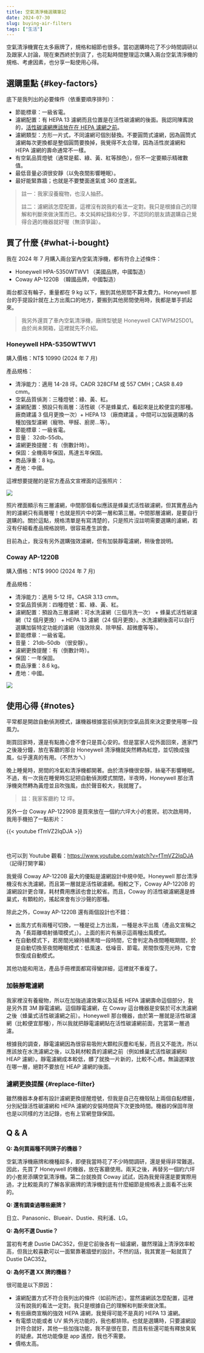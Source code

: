 ```yaml
---
title: 空氣清淨機選購筆記
date: 2024-07-30
slug: buying-air-filters
tags: ["生活"]
---
```


空氣清淨機實在太多廠牌了，規格和細節也很多。當初選購時花了不少時間調研以及跟家人討論，現在東西終於到貨了，也花點時間整理這次購入兩台空氣清淨機的規格、考慮因素，也分享一點使用心得。

## 選購重點 {#key-factors}

底下是我列出的必要條件（依重要順序排列）：

- 節能標章：一級省電。
- 濾網配置：有 HEPA 13 濾網而且位置是在活性碳濾網的後面。我認同陳寗說的，[活性碳濾網應該放在在 HEPA 濾網之前](https://www.youtube.com/watch?v=SqfP02EyYUI)。
- 濾網類型：方形一片式，不同濾網可個別替換。不要圓筒式濾網，因為圓筒式濾網每次更換都是整個圓筒要換掉，我覺得不太合理，因為活性炭濾網和 HEPA 濾網的壽命通常不一樣。
- 有空氣品質燈號（通常是藍、綠、黃、紅等顏色），但不一定要顯示精確數值。
- 最低音量必須很安靜（以免夜間影響睡眠）。
- 最好能緊靠牆；也就是不要雙面進氣或 360 度進氣。

> 註一：我家沒養寵物，也沒人抽菸。
>
> 註二：濾網該怎麼配置，這裡沒有說我的看法一定對。我只是根據自己的理解和判斷來做決策而已。本文純粹紀錄和分享，不認同的朋友請選購自己覺得合適的機器就好喔（無須爭論）。

## 買了什麼 {#what-i-bought}

我在 2024 年 7 月購入兩台室內空氣清淨機，都有符合上述條件：

- Honeywell HPA-5350WTWV1 （美國品牌，中國製造）
- Coway AP-1220B （韓國品牌，中國製造）

兩台都沒有輪子，重量都在 9 kg 以下，搬到其他房間不算太費力。Honeywell 那台的手提設計就在上方出風口的地方，要搬到其他房間使用時，我都是單手抓起來。

> 我另外還買了車內空氣清淨機，廠牌型號是 Honeywell CATWPM25D01。由於尚未開箱，這裡就先不介紹。

### Honeywell HPA-5350WTWV1

購入價格：NT$ 10990 (2024 年 7 月)

產品規格：

- 清淨能力：適用 14-28 坪。CADR 328CFM 或 557 CMH；CASR 8.49 cmm。
- 空氣品質偵測：三種燈號：綠、黃、紅。
- 濾網配置：預設只有兩層：活性碳（不是蜂巢式，看起來是比較便宜的那種。廠商建議 3 個月更換一次）+ HEPA 13 （廠商建議 。中間可以加裝選購的各種加強型濾網（寵物、甲醛、廚房...等）。
- 節能標章：一級省電。
- 音量： 32db-55db。
- 濾網更換提醒：有（倒數計時）。
- 保固：全機兩年保固，馬達五年保固。
- 商品淨重：8 kg。
- 產地：中國。

這裡想要提醒的是官方產品文宣裡面的這張照片：

![](images/hpa-5350wtwv1-filters.png#center)

照片裡面顯示有三層濾網，中間那個看似應該是蜂巢式活性碳濾網，但其實產品內附的濾網只有兩層喔！也就是照片中的第一層和第三層。中間那層濾網，是要自行選購的。關於這點，規格清單是有寫清楚的，只是照片沒註明需要選購的濾網，若沒有仔細看產品規格說明，很容易產生誤會。

目前為止，我沒有另外選購強效濾網，但有加裝靜電濾網，稍後會說明。

### Coway AP-1220B

購入價格：NT$ 9900 (2024 年 7 月)

產品規格：

- 清淨能力：適用 5-12 坪。CASR 3.13 cmm。
- 空氣品質偵測：四種燈號：藍、綠、黃、紅。
- 濾網配置：預設為三層濾網：可水洗濾網（三個月洗一次） + 蜂巢式活性碳濾網（12 個月更換） + HEPA 13 濾網（24 個月更換）。水洗濾網後面可以自行選購加裝特定功能的濾網（強效除臭、除甲醛、超微塵等等）。
- 節能標章：一級省電。
- 音量： 21db-50db （很安靜）。
- 濾網更換提醒：有（倒數計時）。
- 保固：一年保固。
- 商品淨重：8.6 kg。
- 產地：中國。

![](images/coway-ap-1220b.png#center)

## 使用心得 {#notes}

平常都是開啟自動偵測模式，讓機器根據當前偵測到空氣品質來決定要使用哪一段風力。

剛買回家時，還是有點擔心會不會只是買心安的。但是當家人從外面回來，進家門之後幾分鐘，放在客廳的那台 Honeywell 清淨機就突然轉為紅燈，並切換成強風，似乎還真的有用。（不然ㄌㄟ）

晚上睡覺時，房間的冷氣和清淨機都開著。由於清淨機很安靜，絲毫不影響睡眠。不過，有一次我在睡覺時忘記把自動偵測模式關閉，半夜時，Honeywell 那台清淨機突然轉為黃燈並且吹強風，由於聲音較大，我就醒了。

> 註：我家客廳約 12 坪。

另外一台 Coway AP-12290B 是買來放在一個約六坪大小的套房。初次啟用時，我用手機拍了一點影片：

{{< youtube fTmVZ2IqDJA >}}

<br />

也可以到 Youtube 觀看：<https://www.youtube.com/watch?v=fTmVZ2IqDJA> （記得打開字幕）

我覺得 Coway AP-1220B 最大的優點是濾網設計中規中矩。Honeywell 那台清淨機沒有水洗濾網，而且第一層就是活性碳濾網。相較之下，Coway AP-1220B 的濾網設計更合理，耗材費用應該也會比較省。而且，Coway 的活性碳濾網還是蜂巢式，有顆粒的，搖起來會有沙沙聲的那種。

除此之外，Coway AP-1220B 還有兩個設計也不錯：

- 出風方式有兩種可切換，一種是從上方出風，一種是水平出風（產品文宣稱之為「長距離噴射循環模式」）。上面的影片有展示這兩種出風模式。
- 在自動模式下，若房間光線持續黑暗一段時間，它會判定為夜間睡眠期間，於是自動切換至夜間睡眠模式：低風速、低噪音、節電。房間恢復亮光時，它會恢復成自動模式。

其他功能和用法，產品手冊裡面都寫得蠻詳細，這裡就不重複了。

### 加裝靜電濾網

我家裡沒有養寵物，所以在加強過濾效果以及延長 HEPA 濾網壽命這個部分，我是另外買 3M 靜電濾網。這個靜電濾網，在 Coway 這台機器是安裝於可水洗濾網之後（蜂巢式活性碳濾網之前）。Honeywell 那台機器，由於第一層就是活性碳濾網（比較便宜那種），所以我就把靜電濾網貼在活性碳濾網前面，充當第一層過濾。

根據我的調查，靜電濾網因為很容易吸附大顆粒灰塵和毛髮，而且又不能洗，所以應該放在水洗濾網之後，以及耗材較貴的濾網之前（例如蜂巢式活性碳濾網和 HEAP 濾網）。靜電濾網成本較低，髒了就換一片新的，比較不心疼。無論選擇放在哪一層，絕對不要放在 HEAP 濾網的後面。

### 濾網更換提醒 {#replace-filter}

雖然機器本身都有設計濾網更換提醒燈號，但我是自己在機殼貼上兩個自黏標籤，分別紀錄活性碳濾網和 HEPA 濾網的安裝時間與下次更換時間。機器的保固年限也是以同樣的方法記錄，也有上官網登錄保固。

## Q & A

**Q: 為何買兩種不同牌子的機器？**

空氣清淨機廠牌和機種超多，即便我當時花了不少時間調研，還是覺得非常難選。因此，先買了 Honeywell 的機器，放在客廳使用。兩天之後，再替另一個約六坪的小套房添購空氣清淨機。第二台就換買 Coway 試試，因為我覺得還是要實際用過，才比較能真的了解各家廠牌的清淨機到底有什麼細節是規格表上面看不出來的。

**Q: 還有調查過哪些廠牌？**

日立、Panasonic、Blueair、Dustie、飛利浦、LG。

**Q: 為何不選 Dustie？**

當初有考慮 Dustie DAC352，但是它前後各有一組濾網，雖然理論上清淨效率較高，但我比較喜歡可以一面緊靠著牆壁的設計。不然的話，我其實差一點就買了 Dustie DAC352。

**Q: 為何不選 XX 牌的機器？**

很可能是以下原因：

- 濾網配置方式不符合我列出的條件（如前所述）。當然濾網該怎麼配置，這裡沒有說我的看法一定對。我只是根據自己的理解和判斷來做決策。
- 有些廠商宣稱的強效 HEPA 濾網，我覺得可能不是真的 HEPA 13 濾網。
- 有電漿功能或者 UV 紫外光功能的，我也都排除。也就是選購時，只要濾網設計符合就好，其他一些加強功能，我不是很在意，而且有些還可能有釋放臭氧的疑慮。其他功能像是 app 遙控，我也不需要。
- 價格太高。
